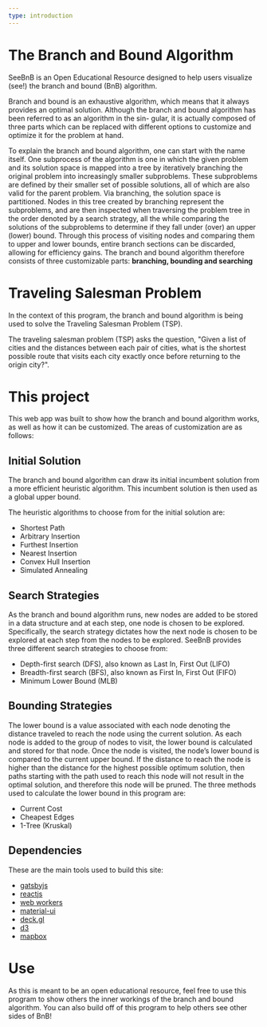 ```yaml
---
type: introduction
---
```


# The Branch and Bound Algorithm

SeeBnB is an Open Educational Resource designed to help users visualize (see!) the branch and bound (BnB) algorithm. 

Branch and bound is an exhaustive algorithm, which means that it always provides an optimal
solution. Although the branch and bound algorithm has been referred to as an algorithm in the sin-
gular, it is actually composed of three parts which can be replaced with different options
to customize and optimize it for the problem at hand.

To explain the branch and bound algorithm, one can start with the name itself. One
subprocess of the algorithm is one in which the given problem and its solution space is
mapped into a tree by iteratively branching the original problem into increasingly smaller
subproblems. These subproblems are defined by their smaller set of possible solutions,
all of which are also valid for the parent problem. Via branching, the solution space
is partitioned. Nodes in this tree created by branching represent the subproblems, and
are then inspected when traversing the problem tree in the order denoted by a search
strategy, all the while comparing the solutions of the subproblems to determine if they
fall under (over) an upper (lower) bound. Through this process of visiting nodes and
comparing them to upper and lower bounds, entire branch sections can be discarded,
allowing for efficiency gains. The branch and bound algorithm therefore consists of three
customizable parts: **branching, bounding and searching**

# Traveling Salesman Problem

In the context of this program, the branch and bound algorithm is being used to solve the Traveling Salesman Problem (TSP).

The traveling salesman problem (TSP) asks the question, "Given a list of cities and the distances between each pair of cities, what is the shortest possible route that visits each city exactly once before returning to the origin city?".

# This project

This web app was built to show how the branch and bound algorithm works, as well as how it can be customized. The areas of customization are as follows:

## Initial Solution 

The branch and bound algorithm can draw its initial incumbent solution from a more efficient heuristic
algorithm. This incumbent solution is then used as a global upper bound. 

The heuristic algorithms to choose from for the initial solution are: 
- Shortest Path
- Arbitrary Insertion
- Furthest Insertion
- Nearest Insertion
- Convex Hull Insertion
- Simulated Annealing

## Search Strategies 

As the branch and bound algorithm runs, new nodes are added to be
stored in a data structure and at each step, one node is chosen to be explored. Specifically,
the search strategy dictates how the next node is chosen to be explored at each step from
the nodes to be explored. SeeBnB provides three different search strategies to choose from:

- Depth-first search (DFS), also known as Last In, First Out (LIFO)
- Breadth-first search (BFS), also known as First In, First Out (FIFO)
- Minimum Lower Bound (MLB)

## Bounding Strategies 

The lower bound is a value associated with each node denoting the distance traveled to
reach the node using the current solution. As each node is added to the group of nodes to
visit, the lower bound is calculated and stored for that node. Once the node is visited, the
node’s lower bound is compared to the current upper bound. If the distance to reach the
node is higher than the distance for the highest possible optimum solution, then paths
starting with the path used to reach this node will not result in the optimal solution, and
therefore this node will be pruned. The three methods used to calculate the lower bound in this
program are: 

- Current Cost
- Cheapest Edges
- 1-Tree (Kruskal)

## Dependencies

These are the main tools used to build this site:

- [gatsbyjs](https://www.gatsbyjs.org)
- [reactjs](https://reactjs.org)
- [web workers](https://developer.mozilla.org/en-US/docs/Web/API/Web_Workers_API)
- [material-ui](https://material-ui.com/)
- [deck.gl](https://deck.gl/#/)
- [d3](https://d3js.org/)
- [mapbox](https://www.mapbox.com/)

# Use

As this is meant to be an open educational resource, feel free to use this program to show others the inner workings of the branch and bound algorithm. You can also build off of this program to help others see other sides of BnB!
